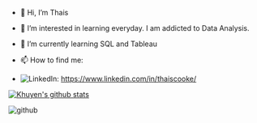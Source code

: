 - 👋 Hi, I’m Thais 
- 👀 I’m interested in learning everyday. I am addicted to Data Analysis.
- 🌱 I’m currently learning SQL and Tableau

- 📫 How to find me: 
- ![LinkedIn](https://img.shields.io/badge/LinkedIn-0077B5?style=for-the-badge&logo=linkedin&logoColor=white): https://www.linkedin.com/in/thaiscooke/

[![Khuyen's github stats](https://github-readme-stats.vercel.app/api?username=thaiscooke&count_private=true&show_icons=true&theme=radical&hide_rank=false)](https://github.com/anuraghazra/github-readme-stats)

![github](https://img.shields.io/badge/GitHub-000000?style=for-the-badge&logo=GitHub&logoColor=white)



<!---
ThaisCooke/ThaisCooke is a ✨ special ✨ repository because its `README.md` (this file) appears on your GitHub profile.
You can click the Preview link to take a look at your changes.
--->

